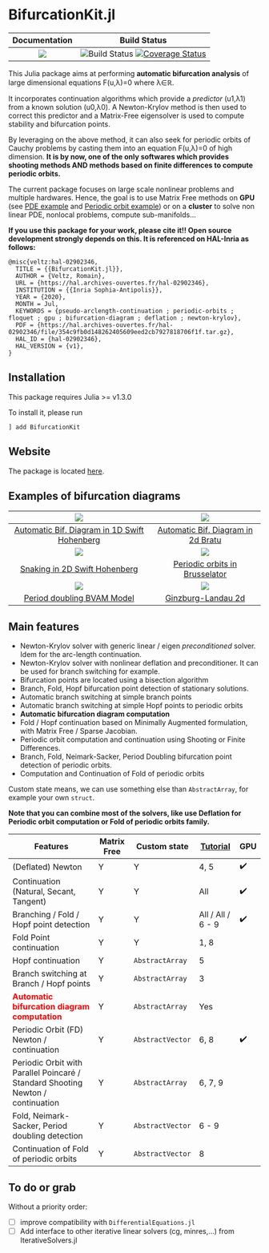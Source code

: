 # BifurcationKit.jl

| **Documentation**                                                               | **Build Status**                                                                                |
|:-------------------------------------------------------------------------------:|:-----------------------------------------------------------------------------------------------:|
| [![](https://img.shields.io/badge/docs-dev-blue.svg)](https://rveltz.github.io/BifurcationKit.jl/dev) | ![Build Status](https://travis-ci.com/rveltz/BifurcationKit.jl.svg?branch=master) [![Coverage Status](https://coveralls.io/repos/github/rveltz/BifurcationKit.jl/badge.svg?branch=master)](https://coveralls.io/github/rveltz/BifurcationKit.jl?branch=master) |


This Julia package aims at performing **automatic bifurcation analysis** of large dimensional equations F(u,λ)=0 where λ∈ℝ.  

It incorporates continuation algorithms which provide a *predictor* (u1,λ1) from a known solution (u0,λ0). A Newton-Krylov method is then used to correct this predictor and a Matrix-Free eigensolver is used to compute stability and bifurcation points.

By leveraging on the above method, it can also seek for periodic orbits of Cauchy problems by casting them into an equation F(u,λ)=0 of high dimension. **It is by now, one of the only softwares which provides shooting methods AND methods based on finite differences to compute periodic orbits.**

The current package focuses on large scale nonlinear problems and multiple hardwares. Hence, the goal is to use Matrix Free methods on **GPU** (see [PDE example](https://rveltz.github.io/BifurcationKit.jl/dev/tutorials2b/#The-Swift-Hohenberg-equation-on-the-GPU-(non-local)-1) and [Periodic orbit example](https://rveltz.github.io/BifurcationKit.jl/dev/tutorialsCGL/#Continuation-of-periodic-orbits-on-the-GPU-(Advanced)-1)) or on a **cluster** to solve non linear PDE, nonlocal problems, compute sub-manifolds...

**If you use this package for your work, please cite it!! Open source development strongly depends on this. It is referenced on HAL-Inria as follows:**

```
@misc{veltz:hal-02902346,
  TITLE = {{BifurcationKit.jl}},
  AUTHOR = {Veltz, Romain},
  URL = {https://hal.archives-ouvertes.fr/hal-02902346},
  INSTITUTION = {{Inria Sophia-Antipolis}},
  YEAR = {2020},
  MONTH = Jul,
  KEYWORDS = {pseudo-arclength-continuation ; periodic-orbits ; floquet ; gpu ; bifurcation-diagram ; deflation ; newton-krylov},
  PDF = {https://hal.archives-ouvertes.fr/hal-02902346/file/354c9fb0d148262405609eed2cb7927818706f1f.tar.gz},
  HAL_ID = {hal-02902346},
  HAL_VERSION = {v1},
}
```

## Installation 

This package requires Julia >= v1.3.0

To install it, please run

`] add BifurcationKit`

## Website

The package is located [here](https://github.com/rveltz/BifurcationKit.jl).

## Examples of bifurcation diagrams


| ![](https://rveltz.github.io/BifurcationKit.jl/dev/BDSH1d.png)   |  ![](https://rveltz.github.io/BifurcationKit.jl/dev/mittlemannBD-1.png) | 
|:-------------:|:-------------:|
| [Automatic Bif. Diagram in 1D Swift Hohenberg](https://rveltz.github.io/BifurcationKit.jl/dev/Swift-Hohenberg1d/#Swift-Hohenberg-equation-1d-1) |  [Automatic Bif. Diagram in 2d Bratu](https://rveltz.github.io/BifurcationKit.jl/dev/mittelmannAuto/#Automatic-diagram-of-2d-Bratu–Gelfand-problem-(Intermediate)-1) |
| ![](https://rveltz.github.io/BifurcationKit.jl/dev/sh2dbranches.png)   |  ![](https://rveltz.github.io/BifurcationKit.jl/dev/bru-po-cont-3br.png) | 
| [Snaking in 2D Swift Hohenberg](https://rveltz.github.io/BifurcationKit.jl/dev/tutorials2) |  [Periodic orbits in Brusselator](https://rveltz.github.io/BifurcationKit.jl/dev/tutorials3/) |  
| ![](https://rveltz.github.io/BifurcationKit.jl/dev/br_pd3.png) |![](https://rveltz.github.io/BifurcationKit.jl/dev/cgl-sh-br.png) | 
| [Period doubling BVAM Model](https://rveltz.github.io/BifurcationKit.jl/dev/tutorialsPD)  |  [Ginzburg-Landau 2d](https://rveltz.github.io/BifurcationKit.jl/dev/tutorialsCGL/)  |  


## Main features

- Newton-Krylov solver with generic linear / eigen *preconditioned* solver. Idem for the arc-length continuation.
- Newton-Krylov solver with nonlinear deflation and preconditioner. It can be used for branch switching for example.
- Bifurcation points are located using a bisection algorithm
- Branch, Fold, Hopf bifurcation point detection of stationary solutions.
- Automatic branch switching at simple branch points
- Automatic branch switching at simple Hopf points to periodic orbits
- **Automatic bifurcation diagram computation**
- Fold / Hopf continuation based on Minimally Augmented formulation, with Matrix Free / Sparse Jacobian.
- Periodic orbit computation and continuation using Shooting or Finite Differences.
- Branch, Fold, Neimark-Sacker, Period Doubling bifurcation point detection of periodic orbits.
- Computation and Continuation of Fold of periodic orbits

Custom state means, we can use something else than `AbstractArray`, for example your own `struct`. 

**Note that you can combine most of the solvers, like use Deflation for Periodic orbit computation or Fold of periodic orbits family.**


|Features|Matrix Free|Custom state| [Tutorial](https://rveltz.github.io/BifurcationKit.jl/dev/tutorials/) | GPU |
|---|---|---|---|---|
| (Deflated) Newton| Y | Y | 4, 5| :heavy_check_mark:|
| Continuation (Natural, Secant, Tangent) | Y | Y | All |:heavy_check_mark:  |
| Branching / Fold / Hopf point detection | Y | Y | All / All / 6 - 9 | :heavy_check_mark: |
| Fold Point continuation | Y | Y | 1, 8 | |
| Hopf continuation | Y | `AbstractArray` | 5 | |
| Branch switching at Branch / Hopf points | Y | `AbstractArray` | 3 | |
| <span style="color:red">**Automatic bifurcation diagram computation**</span> | Y | `AbstractArray` |  Yes | |
| Periodic Orbit (FD) Newton / continuation | Y | `AbstractVector` | 6, 8 | :heavy_check_mark:|
| Periodic Orbit with Parallel Poincaré / Standard Shooting Newton / continuation | Y | `AbstractArray` |  6, 7, 9 | | 
| Fold, Neimark-Sacker, Period doubling detection | Y | `AbstractVector` | 6 - 9  | |
| Continuation of Fold of periodic orbits | Y | `AbstractVector` | 8 | |

## To do or grab
Without a priority order:

- [ ] improve compatibility with `DifferentialEquations.jl`
- [ ] Add interface to other iterative linear solvers (cg, minres,...) from IterativeSolvers.jl
